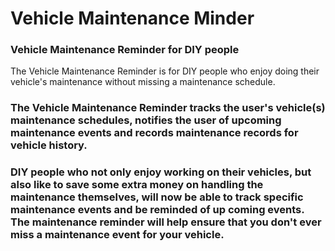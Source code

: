 #  Vehicle Maintenance Minder #

### Vehicle Maintenance Reminder for DIY people ###
The Vehicle Maintenance Reminder is for DIY people who enjoy doing their vehicle's maintenance without missing a maintenance schedule. 

### The Vehicle Maintenance Reminder tracks the user's vehicle(s) maintenance schedules, notifies the user of upcoming maintenance events and records maintenance records for vehicle history. ###

 ### DIY people who not only enjoy working on their vehicles, but also like to save some extra money on handling the maintenance themselves, will now be able to track specific maintenance events and be reminded of up coming events. The maintenance reminder will help ensure that you don't ever miss a maintenance event for your vehicle.